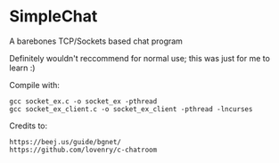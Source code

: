 # SimpleChat

A barebones TCP/Sockets based chat program

Definitely wouldn't reccommend for normal use; this was just for me to learn :)

Compile with:

    gcc socket_ex.c -o socket_ex -pthread
    gcc socket_ex_client.c -o socket_ex_client -pthread -lncurses

Credits to:

    https://beej.us/guide/bgnet/
    https://github.com/lovenry/c-chatroom

